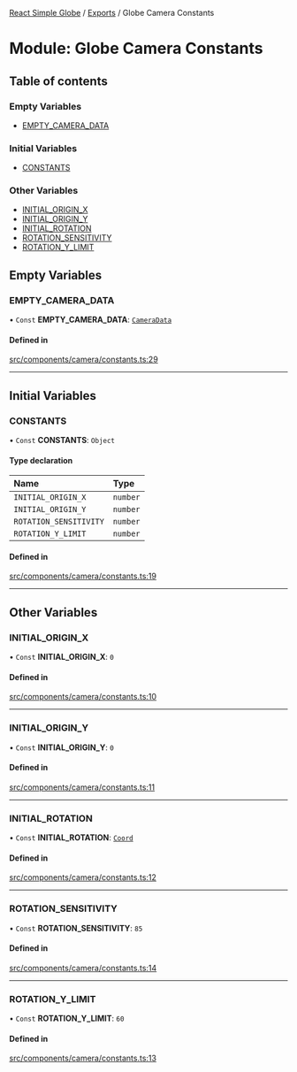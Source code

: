 [React Simple Globe](../README.md) / [Exports](../modules.md) / Globe Camera Constants

# Module: Globe Camera Constants

## Table of contents

### Empty Variables

- [EMPTY\_CAMERA\_DATA](Globe_Camera_Constants.md#empty_camera_data)

### Initial Variables

- [CONSTANTS](Globe_Camera_Constants.md#constants)

### Other Variables

- [INITIAL\_ORIGIN\_X](Globe_Camera_Constants.md#initial_origin_x)
- [INITIAL\_ORIGIN\_Y](Globe_Camera_Constants.md#initial_origin_y)
- [INITIAL\_ROTATION](Globe_Camera_Constants.md#initial_rotation)
- [ROTATION\_SENSITIVITY](Globe_Camera_Constants.md#rotation_sensitivity)
- [ROTATION\_Y\_LIMIT](Globe_Camera_Constants.md#rotation_y_limit)

## Empty Variables

### EMPTY\_CAMERA\_DATA

• `Const` **EMPTY\_CAMERA\_DATA**: [`CameraData`](../classes/Globe_Camera_Classes.CameraData.md)

#### Defined in

[src/components/camera/constants.ts:29](https://github.com/Gaushao/d3-react-globe/blob/0a8a5c1/src/components/camera/constants.ts#L29)

___

## Initial Variables

### CONSTANTS

• `Const` **CONSTANTS**: `Object`

#### Type declaration

| Name | Type |
| :------ | :------ |
| `INITIAL_ORIGIN_X` | `number` |
| `INITIAL_ORIGIN_Y` | `number` |
| `ROTATION_SENSITIVITY` | `number` |
| `ROTATION_Y_LIMIT` | `number` |

#### Defined in

[src/components/camera/constants.ts:19](https://github.com/Gaushao/d3-react-globe/blob/0a8a5c1/src/components/camera/constants.ts#L19)

___

## Other Variables

### INITIAL\_ORIGIN\_X

• `Const` **INITIAL\_ORIGIN\_X**: ``0``

#### Defined in

[src/components/camera/constants.ts:10](https://github.com/Gaushao/d3-react-globe/blob/0a8a5c1/src/components/camera/constants.ts#L10)

___

### INITIAL\_ORIGIN\_Y

• `Const` **INITIAL\_ORIGIN\_Y**: ``0``

#### Defined in

[src/components/camera/constants.ts:11](https://github.com/Gaushao/d3-react-globe/blob/0a8a5c1/src/components/camera/constants.ts#L11)

___

### INITIAL\_ROTATION

• `Const` **INITIAL\_ROTATION**: [`Coord`](../classes/Globe_Classes.Coord.md)

#### Defined in

[src/components/camera/constants.ts:12](https://github.com/Gaushao/d3-react-globe/blob/0a8a5c1/src/components/camera/constants.ts#L12)

___

### ROTATION\_SENSITIVITY

• `Const` **ROTATION\_SENSITIVITY**: ``85``

#### Defined in

[src/components/camera/constants.ts:14](https://github.com/Gaushao/d3-react-globe/blob/0a8a5c1/src/components/camera/constants.ts#L14)

___

### ROTATION\_Y\_LIMIT

• `Const` **ROTATION\_Y\_LIMIT**: ``60``

#### Defined in

[src/components/camera/constants.ts:13](https://github.com/Gaushao/d3-react-globe/blob/0a8a5c1/src/components/camera/constants.ts#L13)
